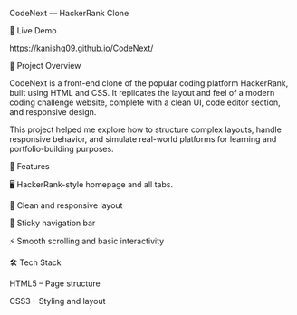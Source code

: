 CodeNext — HackerRank Clone

🔗 Live Demo

https://kanishq09.github.io/CodeNext/


📌 Project Overview

CodeNext is a front-end clone of the popular coding platform HackerRank, built using HTML and CSS. It replicates the layout and feel of a modern coding challenge website, complete with a clean UI, code editor section, and responsive design.

This project helped me explore how to structure complex layouts, handle responsive behavior, and simulate real-world platforms for learning and portfolio-building purposes.

🧩 Features

🖥️ HackerRank-style homepage and all tabs.

🎨 Clean and responsive layout

🧭 Sticky navigation bar

⚡ Smooth scrolling and basic interactivity

🛠️ Tech Stack

HTML5 – Page structure

CSS3 – Styling and layout

